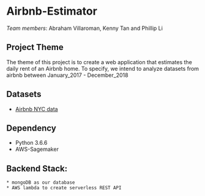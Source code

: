 # Airbnb-Estimator

*Team members*: Abraham Villaroman, Kenny Tan and Phillip Li

## Project Theme
The theme of this project is to create a web application that estimates the daily rent of an Airbnb home. To specify, we intend to analyze datasets from airbnb between January_2017 - December_2018 

## Datasets
* [Airbnb NYC data](http://insideairbnb.com/get-the-data.html)

## Dependency 
* Python 3.6.6
* AWS-Sagemaker

## Backend Stack:
    * mongoDB as our database
    * AWS lambda to create serverless REST API
 


